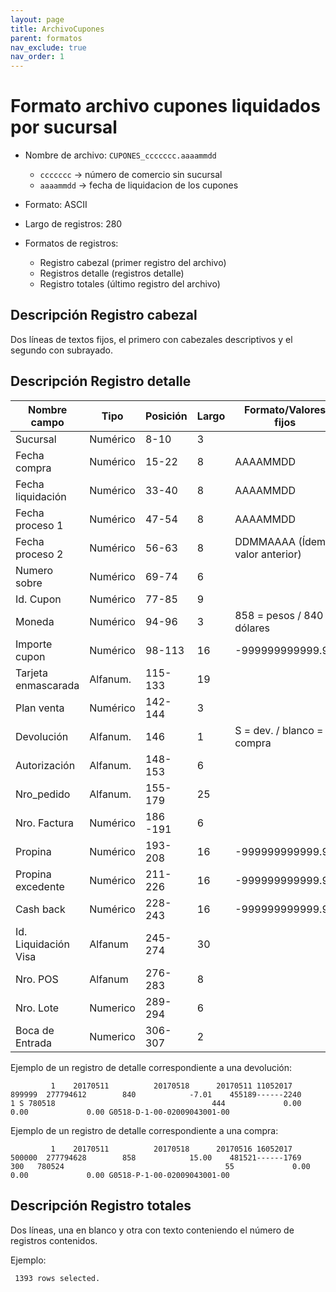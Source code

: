 ```yaml
---
layout: page
title: ArchivoCupones
parent: formatos
nav_exclude: true
nav_order: 1
---
```



# Formato archivo cupones liquidados por sucursal


* Nombre de archivo: `CUPONES_ccccccc.aaaammdd`
  - `ccccccc` -> número de comercio sin sucursal
  - `aaaammdd` -> fecha de liquidacion de los cupones

* Formato: ASCII

* Largo de registros:	280

* Formatos de registros:
  - Registro cabezal (primer registro del archivo)
  - Registros detalle   (registros detalle)
  - Registro totales   (último registro del archivo)

## Descripción Registro cabezal

Dos líneas de textos fijos, el primero con cabezales descriptivos y el segundo con subrayado.


## Descripción Registro detalle

|Nombre campo|Tipo|Posición|Largo|Formato/Valores fijos|
|------------|----|--------|-----|---------------------|
|Sucursal|Numérico|8-10|3
|Fecha compra|Numérico|15-22|8|AAAAMMDD
|Fecha liquidación|Numérico|33-40|8|AAAAMMDD
|Fecha proceso 1|Numérico|47-54|8|AAAAMMDD
|Fecha proceso 2|Numérico|56-63|8|DDMMAAAA (Ídem valor anterior)
|Numero sobre|Numérico|69-74|6
|Id.  Cupon|Numérico|77-85|9
|Moneda|Numérico|94-96|3|858 = pesos / 840 = dólares
|Importe cupon|Numérico|98-113|16|-999999999999.99
|Tarjeta enmascarada|Alfanum.|115-133|19
|Plan venta|Numérico|142-144|3
|Devolución|Alfanum.|146|1|S = dev. / blanco = compra
|Autorización|Alfanum.|148-153|6
|Nro_pedido|Alfanum.|155-179|25
|Nro. Factura|Numérico|186 -191|6
|Propina|Numérico|193-208|16|-999999999999.99
|Propina excedente|Numérico|211-226|16|-999999999999.99
|Cash back|Numérico|228-243|16|-999999999999.99
|Id. Liquidación Visa|Alfanum|245-274|30
|Nro. POS|Alfanum|276-283|8
|Nro. Lote|Numerico|289-294|6
|Boca de Entrada|Numerico|306-307|2


Ejemplo de un registro de detalle correspondiente a una devolución:
```
         1    20170511          20170518      20170511 11052017     899999  277794612        840            -7.01    455189------2240          1 S 780518                                   444             0.00              0.00             0.00 G0518-D-1-00-02009043001-00
```

Ejemplo de un registro de detalle correspondiente a una compra:
```
         1    20170511          20170518      20170516 16052017     500000  277794628        858            15.00    481521------1769        300   780524                                    55             0.00              0.00             0.00 G0518-P-1-00-02009043001-00
```

## Descripción Registro totales

Dos líneas, una en blanco y otra con texto conteniendo el número de registros contenidos.

Ejemplo:
```
 1393 rows selected.
```
